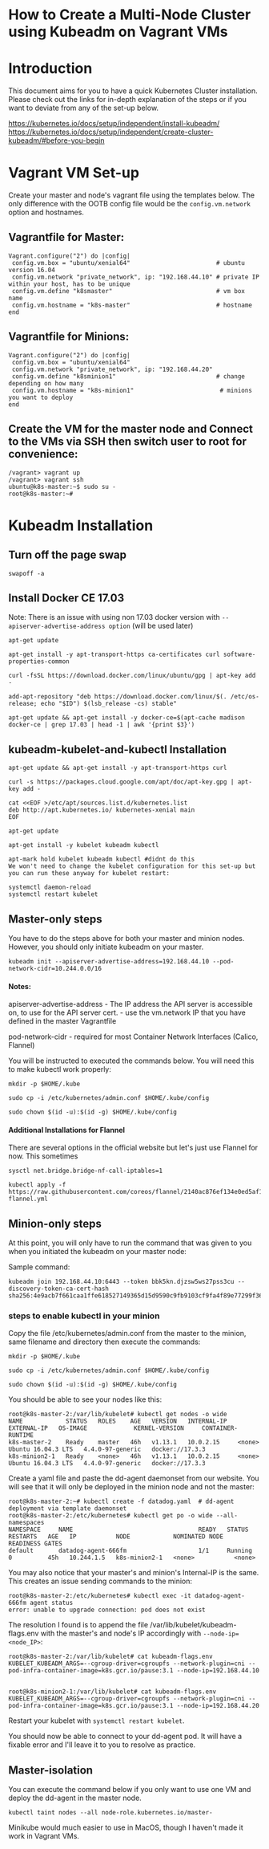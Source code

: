 # How to Create a Multi-Node Cluster using Kubeadm on Vagrant VMs

# Introduction

This document aims for you to have a quick Kubernetes Cluster installation. Please check out the links for in-depth explanation of the steps or if you want to deviate from any of the set-up below. 

https://kubernetes.io/docs/setup/independent/install-kubeadm/
https://kubernetes.io/docs/setup/independent/create-cluster-kubeadm/#before-you-begin


# Vagrant VM Set-up

Create your master and node's vagrant file using the templates below. The only difference with the OOTB config file would be the `config.vm.network` option and hostnames.

## Vagrantfile for Master:

```
Vagrant.configure("2") do |config|
 config.vm.box = "ubuntu/xenial64"                        # ubuntu version 16.04
 config.vm.network "private_network", ip: "192.168.44.10" # private IP within your host, has to be unique
 config.vm.define "k8smaster"                             # vm box name
 config.vm.hostname = "k8s-master"                        # hostname
end
```

## Vagrantfile for Minions:

```
Vagrant.configure("2") do |config|
 config.vm.box = "ubuntu/xenial64"
 config.vm.network "private_network", ip: "192.168.44.20" 
 config.vm.define "k8sminion1"                            # change depending on how many 
 config.vm.hostname = "k8s-minion1"                        # minions you want to deploy
end
```

## Create the VM for the master node and Connect to the VMs via SSH then switch user to root for convenience:

```
/vagrant> vagrant up
/vagrant> vagrant ssh
ubuntu@k8s-master:~$ sudo su -
root@k8s-master:~#
```

# Kubeadm Installation

## Turn off the page swap

```
swapoff -a
```

## Install Docker CE 17.03

Note: There is an issue with using non 17.03 docker version with `--apiserver-advertise-address option` (will be used later)

```
apt-get update

apt-get install -y apt-transport-https ca-certificates curl software-properties-common

curl -fsSL https://download.docker.com/linux/ubuntu/gpg | apt-key add -

add-apt-repository "deb https://download.docker.com/linux/$(. /etc/os-release; echo "$ID") $(lsb_release -cs) stable"

apt-get update && apt-get install -y docker-ce=$(apt-cache madison docker-ce | grep 17.03 | head -1 | awk '{print $3}')
```

## kubeadm-kubelet-and-kubectl Installation

```
apt-get update && apt-get install -y apt-transport-https curl

curl -s https://packages.cloud.google.com/apt/doc/apt-key.gpg | apt-key add -

cat <<EOF >/etc/apt/sources.list.d/kubernetes.list
deb http://apt.kubernetes.io/ kubernetes-xenial main
EOF

apt-get update

apt-get install -y kubelet kubeadm kubectl

apt-mark hold kubelet kubeadm kubectl #didnt do this
We won't need to change the kubelet configuration for this set-up but you can run these anyway for kubelet restart:

systemctl daemon-reload
systemctl restart kubelet
```


## Master-only steps

You have to do the steps above for both your master and minion nodes. However, you should only initiate kubeadm on your master.

```
kubeadm init --apiserver-advertise-address=192.168.44.10 --pod-network-cidr=10.244.0.0/16
```

#### Notes:

apiserver-advertise-address
    - The IP address the API server is accessible on, to use for the API server cert.
    - use the vm.network IP that you have defined in the master Vagrantfile

pod-network-cidr
    - required for most Container Network Interfaces (Calico, Flannel)


You will be instructed to executed the commands below. You will need this to make kubectl work properly:

```
mkdir -p $HOME/.kube

sudo cp -i /etc/kubernetes/admin.conf $HOME/.kube/config

sudo chown $(id -u):$(id -g) $HOME/.kube/config
```

#### Additional Installations for Flannel

There are several options in the official website but let's just use Flannel for now. This sometimes

```
sysctl net.bridge.bridge-nf-call-iptables=1

kubectl apply -f https://raw.githubusercontent.com/coreos/flannel/2140ac876ef134e0ed5af15c65e414cf26827915/Documentation/kube-flannel.yml

```


## Minion-only steps

At this point, you will only have to run the command that was given to you when you initiated the kubeadm on your master node:

Sample command:
```
kubeadm join 192.168.44.10:6443 --token bbk5kn.djzsw5ws27pss3cu --discovery-token-ca-cert-hash sha256:4e9acb7f661caa1ffe618527149365d15d9590c9fb9103cf9fa4f89e77299f36
```

### steps to enable kubectl in your minion

Copy the file /etc/kubernetes/admin.conf from the master to the minion, same filename and directory then execute the commands:

```
mkdir -p $HOME/.kube

sudo cp -i /etc/kubernetes/admin.conf $HOME/.kube/config

sudo chown $(id -u):$(id -g) $HOME/.kube/config
```

You should be able to see your nodes like this:

```
root@k8s-master-2:/var/lib/kubelet# kubectl get nodes -o wide
NAME            STATUS   ROLES    AGE   VERSION   INTERNAL-IP   EXTERNAL-IP   OS-IMAGE             KERNEL-VERSION     CONTAINER-RUNTIME
k8s-master-2    Ready    master   46h   v1.13.1   10.0.2.15     <none>        Ubuntu 16.04.3 LTS   4.4.0-97-generic   docker://17.3.3
k8s-minion2-1   Ready    <none>   46h   v1.13.1   10.0.2.15     <none>        Ubuntu 16.04.3 LTS   4.4.0-97-generic   docker://17.3.3
```

Create a yaml file and paste the dd-agent daemonset from our website. You will see that it will only be deployed  in the minion node and not the master:

```
root@k8s-master-2:~# kubectl create -f datadog.yaml  # dd-agent deployment via template daemonset
root@k8s-master-2:/etc/kubernetes# kubectl get po -o wide --all-namespaces
NAMESPACE     NAME                                   READY   STATUS    RESTARTS   AGE   IP           NODE            NOMINATED NODE   READINESS GATES
default       datadog-agent-666fm                    1/1     Running   0          45h   10.244.1.5   k8s-minion2-1   <none>           <none>
```


You may also notice that your master's and minion's Internal-IP is the same. This creates an issue sending commands to the minion:

```
root@k8s-master-2:/etc/kubernetes# kubectl exec -it datadog-agent-666fm agent status
error: unable to upgrade connection: pod does not exist
```

The resolution I found is to append the file /var/lib/kubelet/kubeadm-flags.env with the master's and node's IP accordingly with `--node-ip=<node_IP>`:

```
root@k8s-master-2:/var/lib/kubelet# cat kubeadm-flags.env
KUBELET_KUBEADM_ARGS=--cgroup-driver=cgroupfs --network-plugin=cni --pod-infra-container-image=k8s.gcr.io/pause:3.1 --node-ip=192.168.44.10


root@k8s-minion2-1:/var/lib/kubelet# cat kubeadm-flags.env
KUBELET_KUBEADM_ARGS=--cgroup-driver=cgroupfs --network-plugin=cni --pod-infra-container-image=k8s.gcr.io/pause:3.1 --node-ip=192.168.44.20
```

Restart your kubelet with `systemctl restart kubelet`.

You should now be able to connect to your dd-agent pod. It will have a fixable error and I'll leave it to you to resolve as practice.


## Master-isolation

You can execute the command below if you only want to use one VM and deploy the dd-agent in the master node. 

```
kubectl taint nodes --all node-role.kubernetes.io/master-
```
 
Minikube would much easier to use in MacOS, though I haven't made it work in Vagrant VMs.
 
